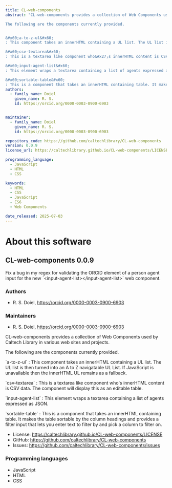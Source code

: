 ```yaml
---
title: CL-web-components
abstract: "CL-web-components provides a collection of Web Components used by Caltech Library in various web sites and projects.

The following are the components currently provided.


&#x60;a-to-z-ul&#x60;
: This component takes an innerHTML containing a UL list. The UL list is then turned into an A to Z navigatable UL List. If JavaScript is unavailable then the innerHTML UL remains as a fallback.

&#x60;csv-textarea&#x60;
: This is a textarea like component who&#x27;s innerHTML content is CSV data. The component will display this as an editable table. 

&#x60;input-agent-list&#x60;
: This element wraps a textarea containing a list of agents expressed as JSON. 

&#x60;sortable-table&#x60;
: This is a component that takes an innerHTML containing table. It makes the table sortable by the column headings and provides a filter input that lets you enter text to filter by and pick a column to filter on."
authors:
  - family_name: Doiel
    given_name: R. S.
    id: https://orcid.org/0000-0003-0900-6903


maintainer:
  - family_name: Doiel
    given_name: R. S.
    id: https://orcid.org/0000-0003-0900-6903

repository_code: https://github.com/caltechlibrary/CL-web-components
version: 0.0.9
license_url: https://caltechlibrary.github.io/CL-web-components/LICENSE

programming_language:
  - JavaScript
  - HTML
  - CSS

keywords:
  - HTML
  - CSS
  - JavaScript
  - ES6
  - Web Components

date_released: 2025-07-03
---
```


About this software
===================

## CL-web-components 0.0.9

Fix a bug in my regex for validating the ORCID element of a person agent input for the new &#x60;&lt;input-agent-list&gt;&lt;/input-agent-list&gt;&#x60; web component.

### Authors

- R. S. Doiel, <https://orcid.org/0000-0003-0900-6903>




### Maintainers

- R. S. Doiel, <https://orcid.org/0000-0003-0900-6903>


CL-web-components provides a collection of Web Components used by Caltech Library in various web sites and projects.

The following are the components currently provided.


&#x60;a-to-z-ul&#x60;
: This component takes an innerHTML containing a UL list. The UL list is then turned into an A to Z navigatable UL List. If JavaScript is unavailable then the innerHTML UL remains as a fallback.

&#x60;csv-textarea&#x60;
: This is a textarea like component who&#x27;s innerHTML content is CSV data. The component will display this as an editable table. 

&#x60;input-agent-list&#x60;
: This element wraps a textarea containing a list of agents expressed as JSON. 

&#x60;sortable-table&#x60;
: This is a component that takes an innerHTML containing table. It makes the table sortable by the column headings and provides a filter input that lets you enter text to filter by and pick a column to filter on.

- License: <https://caltechlibrary.github.io/CL-web-components/LICENSE>
- GitHub: <https://github.com/caltechlibrary/CL-web-components>
- Issues: <https://github.com/caltechlibrary/CL-web-components/issues>

### Programming languages

- JavaScript
- HTML
- CSS








